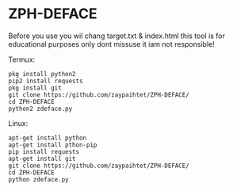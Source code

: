 # ZPH-DEFACE
Before you use you wil chang target.txt & index.html
this tool is for educational purposes only dont missuse it iam not responsible!

Termux:

    pkg install python2
    pip2 install requests
    pkg install git
    git clone https://github.com/zaypaihtet/ZPH-DEFACE/
    cd ZPH-DEFACE
    python2 zdeface.py

    
Linux:

    apt-get install python
    apt-get install pthon-pip
    pip install requests
    apt-get install git
    git clone https://github.com/zaypaihtet/ZPH-DEFACE/
    cd ZPH-DEFACE
    python zdeface.py
